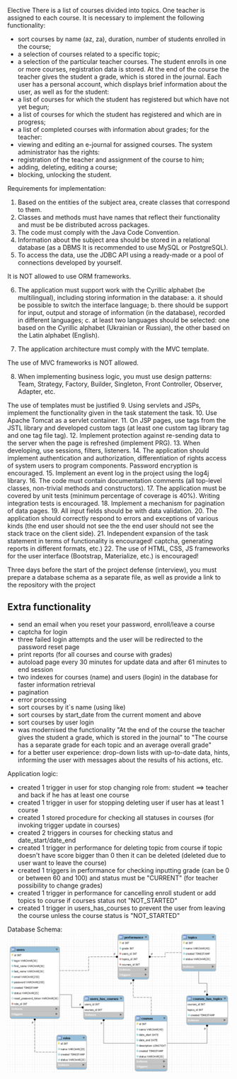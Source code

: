   Elective
There is a list of courses divided into topics. One teacher is assigned to each course. It is 
necessary to implement the following functionality:
- sort courses by name (az, za), duration, number of students enrolled in the course;
- a selection of courses related to a specific topic;
- a selection of the particular teacher courses.
  The student enrolls in one or more courses, registration data is stored. At the end of the
  course the teacher gives the student a grade, which is stored in the journal.
  Each user has a personal account, which displays brief information about the user, as well as
  for the student:
- a list of courses for which the student has registered but which have not yet begun;
- a list of courses for which the student has registered and which are in progress;
- a list of completed courses with information about grades;
  for the teacher:
- viewing and editing an e-journal for assigned courses.
  The system administrator has the rights:
- registration of the teacher and assignment of the course to him;
- adding, deleting, editing a course;
- blocking, unlocking the student.

Requirements for implementation:
1. Based on the entities of the subject area, create classes that correspond to them.
2. Classes and methods must have names that reflect their functionality and must be
   be distributed across packages.
3. The code must comply with the Java Code Convention.
4. Information about the subject area should be stored in a relational database (as a DBMS
   It is recommended to use MySQL or PostgreSQL).
5. To access the data, use the JDBC API using a ready-made or
   a pool of connections developed by yourself.

It is NOT allowed to use ORM frameworks.

6. The application must support work with the Cyrillic alphabet (be multilingual), including
   storing information in the database:
   a. it should be possible to switch the interface language;
   b. there should be support for input, output and storage of information (in the database),
   recorded in different languages;
   c. at least two languages should be selected: one based on the Cyrillic alphabet (Ukrainian or Russian),
   the other based on the Latin alphabet (English).

7. The application architecture must comply with the MVC template.

The use of MVC frameworks is NOT allowed.

8. When implementing business logic, you must use design patterns: Team,
   Strategy, Factory, Builder, Singleton, Front Controller, Observer, Adapter, etc.

The use of templates must be justified
9. Using servlets and JSPs, implement the functionality given in the task statement the task.
10. Use Apache Tomcat as a servlet container.
11. On JSP pages, use tags from the JSTL library and developed custom tags (at least one
    custom tag library tag and one tag file tag).
12. Implement protection against re-sending data to the server when the page is refreshed
    (implement PRG).
13. When developing, use sessions, filters, listeners.
14. The application should implement authentication and authorization, differentiation of rights
    access of system users to program components. Password encryption is encouraged.
15. Implement an event log in the project using the log4j library.
16. The code must contain documentation comments (all top-level classes, non-trivial methods
    and constructors).
17. The application must be covered by unit tests (minimum percentage of coverage is 40%).
    Writing integration tests is encouraged.
18. Implement a mechanism for pagination of data pages.
19. All input fields should be with data validation.
20. The application should correctly respond to errors and exceptions of various kinds (the end user should not see the
    the end user should not see the stack trace on the client side).
21. Independent expansion of the task statement in terms of functionality is encouraged!
    captcha, generating reports in different formats, etc.)
22. The use of HTML, CSS, JS frameworks for the user interface (Bootstrap, Materialize,
    etc.) is encouraged!

Three days before the start of the project defense (interview), you must prepare 
a database schema as a separate file, as well as provide a link to the repository with the project

## <a id="extra"></a>Extra functionality
- send an email when you reset your password, enroll/leave a course
- captcha for login
- three failed login attempts and the user will be redirected to the password reset page
- print reports (for all courses and course with grades)
- autoload page every 30 minutes for update data and after 61 minutes to end session
- two indexes for courses (name) and users (login) in the database for faster information retrieval
- pagination
- error processing
- sort courses by it`s name (using like)
- sort courses by start_date from the current moment and above
- sort courses by user login
- was modernised the functionality "At the end of the course the teacher gives the student a grade, which is stored in the journal" to "The course has a separate grade for each topic and an average overall grade"
- for a better user experience: drop-down lists with up-to-date data, hints, informing the user with messages about the results of his actions, etc.

Application logic:
- created 1 trigger in user for stop changing role from: student ==> teacher and back if he has at least one course 
- created 1 trigger in user for stopping deleting user if user has at least 1 course 
- created 1 stored procedure for checking all statuses in courses (for invoking trigger update in courses)
- created 2 triggers in courses for checking status and date_start/date_end 
- created 1 trigger in performance for deleting topic from course if topic doesn't have score bigger than 0 then it can be deleted (deleted due to user want to leave the course)
- created 1 triggers in performance for checking inputting grade (can be 0 or between 60 and 100) and status must be "CURRENT" (for teacher possibility  to change grades)
- created 1 trigger in performance for cancelling enroll student or add topics to course if courses status not "NOT_STARTED"
- created 1 trigger in users_has_courses to prevent the user from leaving the course unless the course status is "NOT_STARTED"

Database Schema:
![](src/main/resources/scripts/schema.png)